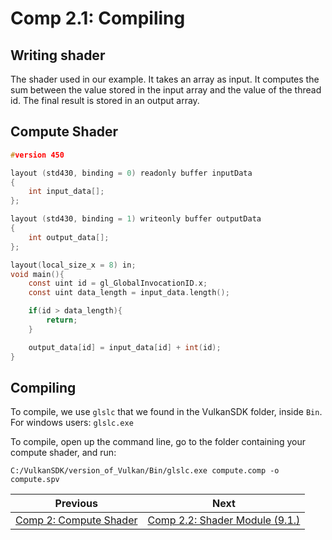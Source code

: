 # **Comp 2.1: Compiling**

## **Writing shader**
The shader used in our example. It takes an array as input. It computes the sum between the value stored in the input array and the value of the thread id. The final result is stored in an output array.

## Compute Shader
```c
#version 450

layout (std430, binding = 0) readonly buffer inputData
{
    int input_data[];
};

layout (std430, binding = 1) writeonly buffer outputData
{
    int output_data[];
};

layout(local_size_x = 8) in;
void main(){
    const uint id = gl_GlobalInvocationID.x;
    const uint data_length = input_data.length();

    if(id > data_length){
        return;
    }

    output_data[id] = input_data[id] + int(id);
}
```

## **Compiling**
To compile, we use `glslc` that we found in the VulkanSDK folder, inside `Bin`. For windows users: `glslc.exe`

To compile, open up the command line, go to the folder containing your compute shader, and run:
```
C:/VulkanSDK/version_of_Vulkan/Bin/glslc.exe compute.comp -o compute.spv
```

| Previous | Next |
|---|---|
| [Comp 2: Compute Shader](comp2_compute_shader.md) | [Comp 2.2: Shader Module (9.1.)](comp2_2_shader_module.md) |